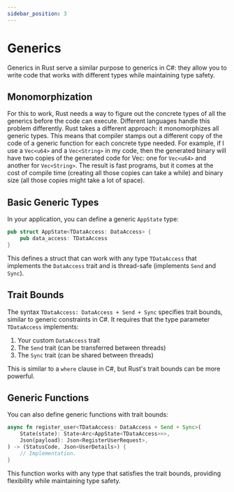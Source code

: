 ```yaml
---
sidebar_position: 3
---
```


# Generics

Generics in Rust serve a similar purpose to generics in C#: they allow you to write code that works with different types while maintaining type safety.

## Monomorphization

For this to work, Rust needs a way to figure out the concrete types of all the generics before the code can execute. Different languages handle this problem differently. Rust takes a different approach: it monomorphizes all generic types. This means that compiler stamps out a different copy of the code of a generic function for each concrete type needed. For example, if I use a `Vec<u64>` and a `Vec<String>` in my code, then the generated binary will have two copies of the generated code for Vec: one for `Vec<u64>` and another for `Vec<String>`. The result is fast programs, but it comes at the cost of compile time (creating all those copies can take a while) and binary size (all those copies might take a lot of space).

## Basic Generic Types

In your application, you can define a generic `AppState` type:

```rust showLineNumbers
pub struct AppState<TDataAccess: DataAccess> {
    pub data_access: TDataAccess
}
```

This defines a struct that can work with any type `TDataAccess` that implements the `DataAccess` trait and is thread-safe (implements `Send` and `Sync`).

## Trait Bounds

The syntax `TDataAccess: DataAccess + Send + Sync` specifies trait bounds, similar to generic constraints in C#. It requires that the type parameter `TDataAccess` implements:

1. Your custom `DataAccess` trait
2. The `Send` trait (can be transferred between threads)
3. The `Sync` trait (can be shared between threads)

This is similar to a `where` clause in C#, but Rust's trait bounds can be more powerful.

## Generic Functions

You can also define generic functions with trait bounds:

```rust showLineNumbers
async fn register_user<TDataAccess: DataAccess + Send + Sync>(
    State(state): State<Arc<AppState<TDataAccess>>>,
    Json(payload): Json<RegisterUserRequest>,
) -> (StatusCode, Json<UserDetails>) {
    // Implementation.
}
```

This function works with any type that satisfies the trait bounds, providing flexibility while maintaining type safety.